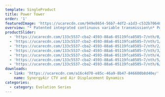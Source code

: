 ```yaml
---
template: SingleProduct
title: Power Tower
order: '1'
featuredImage: 'https://ucarecdn.com/949e8654-56b7-4df2-a1d3-c532b70648c3/'
overview: "* Patented integrated continuous variable transmission\n* Potential power range of up to one million watts at\n* 150 step cycles per minute\n* Automatic range of movement variability up to 65cm\n\nMultiple operational modes, including, but not limited to:\n\n* Total body climbing\n* Lower body climbing/stepping (supported and unsupported)\n* Upper body ‘hang pull’ and ‘push press’\n* Upper body reciprocal and/or single arm ‘hang pull’ and ‘push press’\n* Lower body reciprocal and/or one arm supported chest press and row\n* Reciprocal calf press\n* Deadlift and pushdown\n\nDIMENSIONS\r\n\n• 2400 H x 1250 W x 900 L (mm)"
productSlider:
  - 'https://ucarecdn.com/133c5537-cba2-4593-88a6-05119fca8585~7/nth/0/'
  - 'https://ucarecdn.com/133c5537-cba2-4593-88a6-05119fca8585~7/nth/1/'
  - 'https://ucarecdn.com/133c5537-cba2-4593-88a6-05119fca8585~7/nth/2/'
  - 'https://ucarecdn.com/133c5537-cba2-4593-88a6-05119fca8585~7/nth/3/'
  - 'https://ucarecdn.com/133c5537-cba2-4593-88a6-05119fca8585~7/nth/4/'
  - 'https://ucarecdn.com/133c5537-cba2-4593-88a6-05119fca8585~7/nth/5/'
  - 'https://ucarecdn.com/133c5537-cba2-4593-88a6-05119fca8585~7/nth/6/'
downloads:
  - link: 'https://ucarecdn.com/a16c4d70-e85c-46a9-8b47-846600b8d40e/'
    name: SynergyAir CTV and Air Displacement Dynamics
categories:
  - category: Evolution Series
---
```


